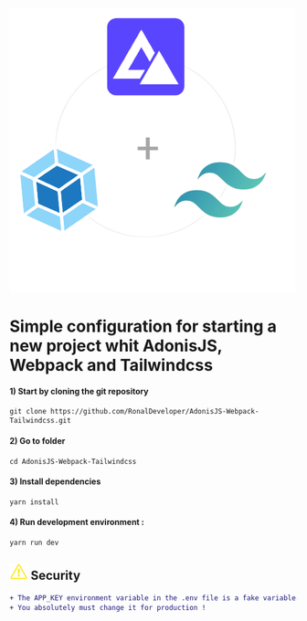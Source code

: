 ![project logo](./public/images/banner.png "project logo")

# Simple configuration for starting a new project whit AdonisJS, Webpack and Tailwindcss

#### 1) Start by cloning the git repository

```shell
git clone https://github.com/RonalDeveloper/AdonisJS-Webpack-Tailwindcss.git
```
#### 2) Go to folder

```shell
cd AdonisJS-Webpack-Tailwindcss
```
#### 3) Install dependencies

```shell
yarn install
```
#### 4) Run development environment :

```shell
yarn run dev
```
## ![project logo](./public/images/warning.png "project logo") Security

```diff
+ The APP_KEY environment variable in the .env file is a fake variable. 
+ You absolutely must change it for production !



